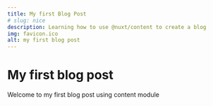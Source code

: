 ```yaml
---
title: My first Blog Post
# slug: nice
description: Learning how to use @nuxt/content to create a blog
img: favicon.ico
alt: my first blog post
---
```

# My first blog post
Welcome to my first blog post using content module
